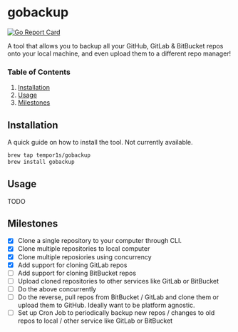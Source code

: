 # gobackup

[![Go Report Card](https://goreportcard.com/badge/github.com/tempor1s/gobackup)](https://goreportcard.com/report/github.com/tempor1s/gobackup)

A tool that allows you to backup all your GitHub, GitLab & BitBucket repos onto your local machine, and even upload them to a different repo manager!

### Table of Contents

1. [Installation]("#installation")
2. [Usage]("#usage")
3. [Milestones]("#milestones")

## Installation

A quick guide on how to install the tool. Not currently available.

```bash
brew tap tempor1s/gobackup
brew install gobackup
```

## Usage

TODO

## Milestones

- [x] Clone a single repository to your computer through CLI.
- [x] Clone multiple repositories to local computer
- [x] Clone multiple reposiories using concurrency
- [x] Add support for cloning GitLab repos
- [ ] Add support for cloning BitBucket repos
- [ ] Upload cloned repositories to other services like GitLab or BitBucket
- [ ] Do the above concurrently
- [ ] Do the reverse, pull repos from BitBucket / GitLab and clone them or upload them to GitHub. Ideally want to be platform agnostic.
- [ ] Set up Cron Job to periodically backup new repos / changes to old repos to local / other service like GitLab or BitBucket
